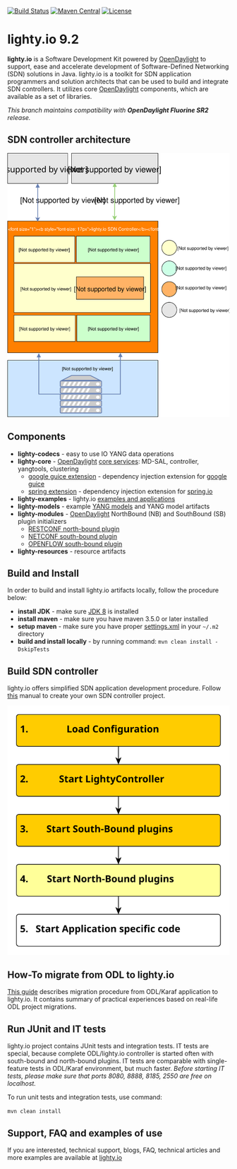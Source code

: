 [![Build Status](https://travis-ci.org/PantheonTechnologies/lighty-core.svg?branch=master)](https://travis-ci.org/PantheonTechnologies/lighty-core)
[![Maven Central](https://maven-badges.herokuapp.com/maven-central/io.lighty.core/lighty-bom/badge.svg)](https://maven-badges.herokuapp.com/maven-central/io.lighty.core/lighty-bom)
[![License](https://img.shields.io/badge/License-EPL%201.0-blue.svg)](https://opensource.org/licenses/EPL-1.0)

# lighty.io 9.2
__lighty.io__ is a Software Development Kit powered by [OpenDaylight](https://www.opendaylight.org/) to support, ease and accelerate development of
Software-Defined Networking (SDN) solutions in Java.
lighty.io is a toolkit for SDN application programmers and solution architects that can be used to build and integrate SDN controllers.
It utilizes core [OpenDaylight](https://www.opendaylight.org/) components, which are available as a set of libraries.

_This branch maintains compatibility with __OpenDaylight Fluorine SR2__ release._

## SDN controller architecture
![architecture](docs/lighty.io-controller-architecture.svg)

## Components
* __lighty-codecs__ - easy to use IO YANG data operations
* __lighty-core__ - [OpenDaylight](https://www.opendaylight.org/) [core services](lighty-core/lighty-controller/README.md): MD-SAL, controller, yangtools, clustering
  - [google guice extension](lighty-core/lighty-controller-guice-di/README.md) - dependency injection extension for [google guice](https://github.com/google/guice)
  - [spring extension](lighty-core/lighty-controller-spring-di/README.md) - dependency injection extension for [spring.io](https://spring.io/)  
* __lighty-examples__ - lighty.io [examples and applications](lighty-examples/README.md)
* __lighty-models__ - example [YANG models](lighty-models/README.md) and YANG model artifacts
* __lighty-modules__ - [OpenDaylight](https://www.opendaylight.org/) NorthBound (NB) and SouthBound (SB) plugin initializers
  - [RESTCONF north-bound plugin](lighty-modules/northbound-modules/lighty-restconf-nb-community)
  - [NETCONF south-bound plugin](lighty-modules/lighty-netconf-sb) 
  - [OPENFLOW south-bound plugin](lighty-modules/lighty-openflow-sb)
* __lighty-resources__ - resource artifacts

## Build and Install
In order to build and install lighty.io artifacts locally, follow the procedure below:
* __install JDK__ - make sure [JDK 8](http://openjdk.java.net/install/) is installed
* __install maven__ - make sure you have maven 3.5.0 or later installed
* __setup maven__ - make sure you have proper [settings.xml](https://github.com/opendaylight/odlparent/blob/master/settings.xml) in your ```~/.m2``` directory
* __build and install locally__ - by running command: ``mvn clean install -DskipTests``

## Build SDN controller
lighty.io offers simplified SDN application development procedure. Follow [this](lighty-examples/README.md) manual to create your own SDN controller project.

![controller startup sequence](docs/lighty.io-controller-startup-sequence.svg)

## How-To migrate from ODL to lighty.io
[This guide](docs/ODL-migration-guide.md) describes migration procedure from ODL/Karaf application to lighty.io.
It contains summary of practical experiences based on real-life ODL project migrations.

## Run JUnit and IT tests
lighty.io project contains JUnit tests and integration tests. IT tests are special, because complete ODL/lighty.io controller is started often with south-bound and north-bound plugins.
IT tests are comparable with single-feature tests in ODL/Karaf environment, but much faster.
_Before starting IT tests, please make sure that ports 8080, 8888, 8185, 2550 are free on localhost._

To run unit tests and integration tests, use command:

```mvn clean install```

## Support, FAQ and examples of use
If you are interested, technical support, blogs, FAQ, technical articles and more examples are available at 
[lighty.io](https://lighty.io/)
